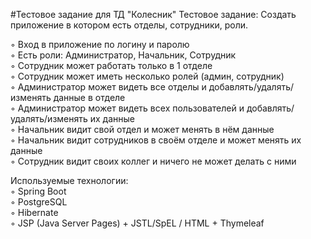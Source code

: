 #Тестовое задание для ТД "Колесник"
Тестовое задание:
Создать приложение в котором есть отделы, сотрудники, роли.

◦ Вход в приложение по логину и паролю  
◦ Есть роли: Администратор, Начальник, Сотрудник  
◦ Сотрудник может работать только в 1 отделе  
◦ Сотрудник может иметь несколько ролей (админ, сотрудник)  
◦ Администратор может видеть все отделы и добавлять/удалять/изменять данные в отделе  
◦ Администратор может видеть всех пользователей и добавлять/удалять/изменять их данные  
◦ Начальник видит свой отдел и может менять в нём данные  
◦ Начальник видит сотрудников в своём отделе и может менять их данные  
◦ Сотрудник видит своих коллег и ничего не может делать с ними  

Используемые технологии:  
◦ Spring Boot  
◦ PostgreSQL  
◦ Hibernate  
◦ JSP (Java Server Pages) + JSTL/SpEL / HTML + Thymeleaf  
